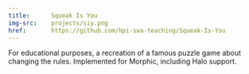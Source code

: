 ```yaml
---
title:      Squeak Is You
img-src:    projects/siy.png
href:       https://github.com/hpi-swa-teaching/Squeak-Is-You
---
```

For educational purposes, a recreation of a famous puzzle game about changing the rules. Implemented for Morphic, including Halo support.